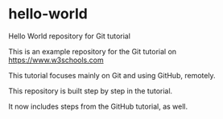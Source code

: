 # hello-world
Hello World repository for Git tutorial

This is an example repository for the Git tutorial on https://www.w3schools.com

This tutorial focuses mainly on Git and using GitHub, remotely.


This repository is built step by step in the tutorial.


It now includes steps from the GitHub tutorial, as well.
